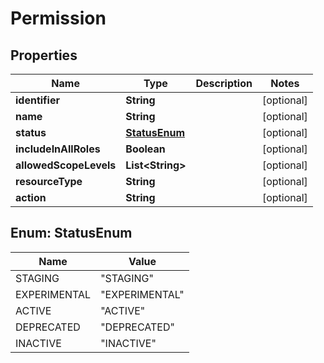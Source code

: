 # Permission

## Properties
Name | Type | Description | Notes
------------ | ------------- | ------------- | -------------
**identifier** | **String** |  |  [optional]
**name** | **String** |  |  [optional]
**status** | [**StatusEnum**](#StatusEnum) |  |  [optional]
**includeInAllRoles** | **Boolean** |  |  [optional]
**allowedScopeLevels** | **List&lt;String&gt;** |  |  [optional]
**resourceType** | **String** |  |  [optional]
**action** | **String** |  |  [optional]

<a name="StatusEnum"></a>
## Enum: StatusEnum
Name | Value
---- | -----
STAGING | &quot;STAGING&quot;
EXPERIMENTAL | &quot;EXPERIMENTAL&quot;
ACTIVE | &quot;ACTIVE&quot;
DEPRECATED | &quot;DEPRECATED&quot;
INACTIVE | &quot;INACTIVE&quot;
